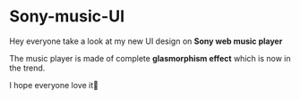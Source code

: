 # Sony-music-UI

Hey everyone take a look at my new UI design on **Sony web music player**

The music player is made of  complete **glasmorphism effect** which is now in the trend.

I hope everyone love it🎈

